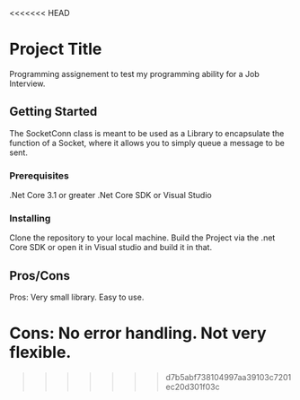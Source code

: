 <<<<<<< HEAD
# Project Title

Programming assignement to test my programming ability for a Job Interview.

## Getting Started

The SocketConn class is meant to be used as a Library to encapsulate the function of a Socket, where it allows you to simply queue a message to be sent.

### Prerequisites

.Net Core 3.1 or greater
.Net Core SDK or Visual Studio


### Installing

Clone the repository to your local machine.
Build the Project via the .net Core SDK or open it in Visual studio and build it in that.


## Pros/Cons

Pros: 
Very small library.
Easy to use.

Cons: 
No error handling.
Not very flexible.
=======
>>>>>>> d7b5abf738104997aa39103c7201ec20d301f03c
